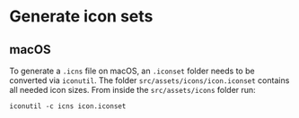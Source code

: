 # Generate icon sets

## macOS

To generate a `.icns` file on macOS, an `.iconset` folder needs to be converted via `iconutil`. The
folder `src/assets/icons/icon.iconset` contains all needed icon sizes. From inside the `src/assets/icons` folder run:

```shell
iconutil -c icns icon.iconset
```
